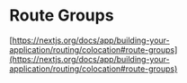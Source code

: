 # Route Groups

[https://nextjs.org/docs/app/building-your-application/routing/colocation#route-groups](https://nextjs.org/docs/app/building-your-application/routing/colocation#route-groups)
